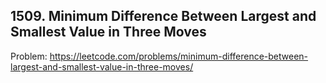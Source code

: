 ## 1509. Minimum Difference Between Largest and Smallest Value in Three Moves

Problem: https://leetcode.com/problems/minimum-difference-between-largest-and-smallest-value-in-three-moves/
